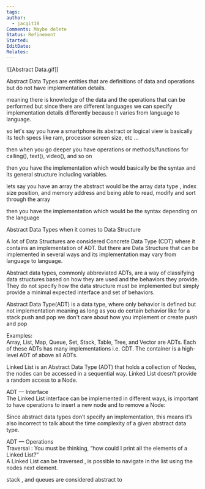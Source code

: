 ```yaml
---
tags: 
author:
  - jacgit18
Comments: Maybe delete
Status: Refinement
Started: 
EditDate: 
Relates:
---
```

![[Abstract Data.gif]]

Abstract Data Types are entities that are definitions of data and operations but do not have implementation details.  
  
meaning there is knowledge of the data and the operations that can be performed but since there are different languages we can specify implementation details differently because it varies from language to language.  
  
so let's say you have a smartphone its abstract or logical view is basically its tech specs like ram, processor screen size, etc ...  
  
then when you go deeper you have operations or methods/functions for calling(), text(), video(), and so on  
  
then you have the implementation which would basically be the syntax and its general structure including variables.  
  
lets say you have an array the abstract would be the array data type , index size position, and memory address and being able to read, modify and sort through the array  
  
then you have the implementation which would be the syntax depending on the language  
  
Abstract Data Types when it comes to Data Structure  
  
A lot of Data Structures are considered Concrete Data Type (CDT) where it contains an implementation of ADT. But there are Data Structure that can be implemented in several ways and its implementation may vary from language to language.  
  
Abstract data types, commonly abbreviated ADTs, are a way of classifying data structures based on how they are used and the behaviors they provide. They do not specify how the data structure must be implemented but simply provide a minimal expected interface and set of behaviors.  
  
Abstract Data Type(ADT) is a data type, where only behavior is defined but not implementation meaning as long as you do certain behavior like for a stack push and pop we don't care about how you implement or create push and pop  
  
Examples:  
Array, List, Map, Queue, Set, Stack, Table, Tree, and Vector are ADTs. Each of these ADTs has many implementations i.e. CDT. The container is a high-level ADT of above all ADTs.  
  
Linked List is an Abstract Data Type (ADT) that holds a collection of Nodes, the nodes can be accessed in a sequential way. Linked List doesn’t provide a random access to a Node.  
  
ADT — Interface  
The Linked List interface can be implemented in different ways, is important to have operations to insert a new node and to remove a Node:  
  
Since abstract data types don’t specify an implementation, this means it’s also incorrect to talk about the time complexity of a given abstract data type.  
  
ADT — Operations  
Traversal : You must be thinking, “how could I print all the elements of a Linked List?”  
A Linked List can be traversed , is possible to navigate in the list using the nodes next element.  
  
stack , and queues are considered abstract to
